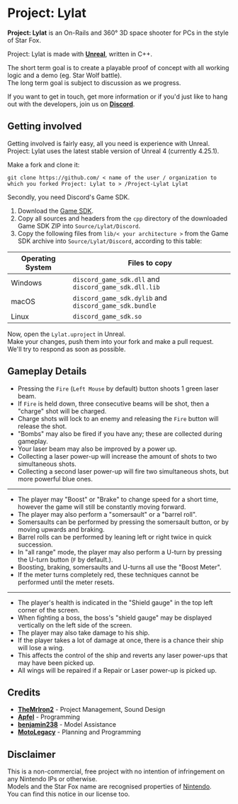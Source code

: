 # Project: Lylat
**Project: Lylat** is an On-Rails and 360° 3D space shooter for PCs in the style of Star Fox.  

Project: Lylat is made with **[Unreal](https://www.unrealengine.com/)**, written in C++.

The short term goal is to create a playable proof of concept with all working logic and a demo (eg. Star Wolf battle).  
The long term goal is subject to discussion as we progress.

If you want to get in touch, get more information or if you'd just like to hang out with the developers, join us on **[Discord](https://discord.gg/XaewHrj)**.

## Getting involved
Getting involved is fairly easy, all you need is experience with Unreal.  
Project: Lylat uses the latest stable version of Unreal 4 (currently 4.25.1).

Make a fork and clone it:
```
git clone https://github.com/ < name of the user / organization to which you forked Project: Lylat to > /Project-Lylat Lylat
```

Secondly, you need Discord's Game SDK.  

1. Download the [Game SDK](https://discord.com/developers/docs/game-sdk/sdk-starter-guide#step-1-get-the-thing).
1. Copy all sources and headers from the `cpp` directory of the downloaded Game SDK ZIP into `Source/Lylat/Discord`.  
1. Copy the following files from `lib/< your architecture >` from the Game SDK archive into `Source/Lylat/Discord`, according to this table:

| Operating System | Files to copy                                          |
|------------------|--------------------------------------------------------|
| Windows          | `discord_game_sdk.dll` and `discord_game_sdk.dll.lib`  |
| macOS            | `discord_game_sdk.dylib` and `discord_game_sdk.bundle` |
| Linux            | `discord_game_sdk.so`                                  |

Now, open the `Lylat.uproject` in Unreal.  
Make your changes, push them into your fork and make a pull request.  
We'll try to respond as soon as possible.

## Gameplay Details
- Pressing the `Fire` (`Left Mouse` by default) button shoots 1 green laser beam.
- If `Fire` is held down, three consecutive beams will be shot, then a "charge" shot will be charged.
- Charge shots will lock to an enemy and releasing the `Fire` button will release the shot.
- "Bombs" may also be fired if you have any; these are collected during gameplay.
- Your laser beam may also be improved by a power up.
- Collecting a laser power-up will increase the amount of shots to two simultaneous shots.
- Collecting a second laser power-up will fire two simultaneous shots, but more powerful blue ones.

---

- The player may "Boost" or "Brake" to change speed for a short time, however the game will still be constantly moving forward.
- The player may also perform a "somersault" or a "barrel roll".
- Somersaults can be performed by pressing the somersault button, or by moving upwards and braking.
- Barrel rolls can be performed by leaning left or right twice in quick succession.
- In "all range" mode, the player may also perform a U-turn by pressing the U-turn button (`F` by default.).
- Boosting, braking, somersaults and U-turns all use the "Boost Meter".
- If the meter turns completely red, these techniques cannot be performed until the meter resets.

---

- The player's health is indicated in the "Shield gauge" in the top left corner of the screen.
- When fighting a boss, the boss's "shield gauge" may be displayed vertically on the left side of the screen.
- The player may also take damage to his ship.
- If the player takes a lot of damage at once, there is a chance their ship will lose a wing.
- This affects the control of the ship and reverts any laser power-ups that may have been picked up.
- All wings will be repaired if a Repair or Laser power-up is picked up.


## Credits
- **[TheMrIron2](https://github.com/TheMrIron2)** - Project Management, Sound Design
- **[Apfel](https://github.com/Apfel)** - Programming
- **[benjamin238](https://github.com/benjamin238)** - Model Assistance
- **[MotoLegacy](https://github.com/MotoLegacy)** - Planning and Programming

## Disclaimer
This is a non-commercial, free project with no intention of infringement on any Nintendo IPs or otherwise.  
Models and the Star Fox name are recognised properties of [Nintendo](https://www.nintendo.com/).  
You can find this notice in our license too.